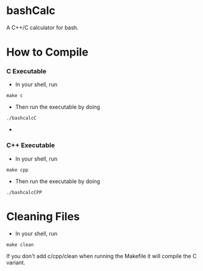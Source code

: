 bashCalc
========

A C++/C calculator for bash.

# How to Compile

### C Executable

* In your shell, run
```
make c
```
* Then run the executable by doing
```
./bashcalcC
```

-

### C++ Executable

* In your shell, run
```
make cpp
```
* Then run the executable by doing
```
./bashcalcCPP
```

# Cleaning Files

* In your shell, run
```
make clean
```

If you don't add c/cpp/clean when running the Makefile it will compile the C variant.
